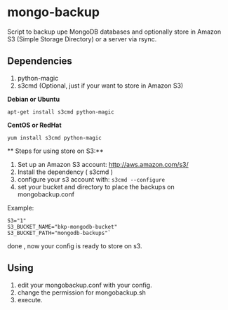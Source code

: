 mongo-backup
============

Script to backup upe MongoDB databases and optionally store in Amazon S3 (Simple Storage Directory) or a server via rsync.

Dependencies
-------------

1. python-magic
2. s3cmd (Optional, just if your want to store in Amazon S3)

**Debian or Ubuntu**

`apt-get install s3cmd python-magic`

**CentOS or RedHat**

`yum install s3cmd python-magic`

** Steps for using store on S3:**

1. Set up an Amazon S3 account: <http://aws.amazon.com/s3/>
2. Install the dependency ( s3cmd )
3. configure your s3 account with:
`s3cmd --configure`
4. set your bucket and directory to place the backups on mongobackup.conf

Example:

    S3="1"
    S3_BUCKET_NAME="bkp-mongodb-bucket"
    S3_BUCKET_PATH="mongodb-backups"`

done , now your config is ready to store on s3.

Using
------

1. edit your mongobackup.conf with your config.
2. change the permission for mongobackup.sh
3. execute.
